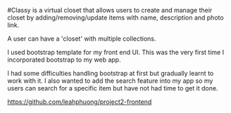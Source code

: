 <!-- WHAT #CLASSY IS  -->

#Classy is a virtual closet that allows users to create and manage their closet by adding/removing/update items with name, description and photo link.

A user can have a 'closet' with multiple collections.

<!-- END -->

<!-- TECHNOLOGY USED -->

I used bootstrap template for my front end UI. This was the very first time I incorporated bootstrap to my web app.

<!-- END OF TECHNOLOGY USED -->

<!-- BUMPERS ALONG THE RIDE -->

I had some difficulties handling bootstrap at first but gradually learnt to work with it.
I also wanted to add the search feature into my app so my users can search for a specific item but have not had time to get it done.

<!-- END -->

<!-- LINK TO FRONTEND REPO  -->

https://github.com/leahphuong/project2-frontend
